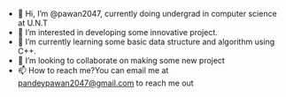 - 👋 Hi, I’m @pawan2047, currently doing undergrad in computer science at U.N.T
- 👀 I’m interested in developing some innovative project.  
- 🌱 I’m currently learning some basic data structure and algorithm using C++.
- 💞️ I’m looking to collaborate on making some new project
- 📫 How to reach me?You can email me at pandeypawan2047@gmail.com to reach me out

<!---
pawan2047/pawan2047 is a ✨ special ✨ repository because its `README.md` (this file) appears on your GitHub profile.
You can click the Preview link to take a look at your changes.
--->

